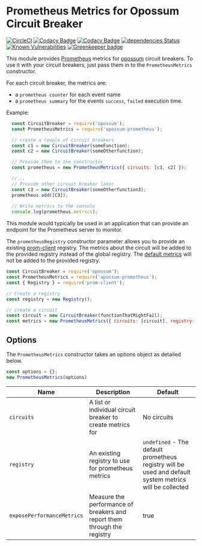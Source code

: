# Prometheus Metrics for Opossum Circuit Breaker

[![CircleCI](https://circleci.com/gh/nodeshift/opossum-prometheus.svg?style=svg)](https://circleci.com/gh/nodeshift/opossum-prometheus)
[![Codacy Badge](https://api.codacy.com/project/badge/Grade/6dcbcd9e5a6649faafb5b00ceeecb4db)](https://www.codacy.com/app/nodeshift/opossum-prometheus?utm_source=github.com&amp;utm_medium=referral&amp;utm_content=nodeshift/opossum-prometheus&amp;utm_campaign=Badge_Grade)
[![Codacy Badge](https://api.codacy.com/project/badge/Coverage/6dcbcd9e5a6649faafb5b00ceeecb4db)](https://www.codacy.com/app/nodeshift/opossum-prometheus?utm_source=github.com&utm_medium=referral&utm_content=nodeshift/opossum-prometheus&utm_campaign=Badge_Coverage)
[![dependencies Status](https://david-dm.org/nodeshift/opossum-prometheus/status.svg)](https://david-dm.org/nodeshift/opossum-prometheus)
[![Known Vulnerabilities](https://snyk.io/test/npm/opossum-prometheus/badge.svg)](https://snyk.io/test/npm/opossum-prometheus) [![Greenkeeper badge](https://badges.greenkeeper.io/nodeshift/opossum-prometheus.svg)](https://greenkeeper.io/)

This module provides [Prometheus](https://prometheus.io/) metrics for
[opossum](https://github.com/nodeshift/opossum) circuit breakers. To use
it with your circuit breakers, just pass them in to the `PrometheusMetrics`
constructor.

For each circuit breaker, the metrics are:

  * a `prometheus counter` for each event name
  * a `prometheus summary` for the events `success`, `failed` execution time.

Example:

```js
  const CircuitBreaker = require('opossum');
  const PrometheusMetrics = require('opossum-prometheus');

  // create a couple of circuit breakers
  const c1 = new CircuitBreaker(someFunction);
  const c2 = new CircuitBreaker(someOtherfunction);

  // Provide them to the constructor
  const prometheus = new PrometheusMetrics({ circuits: [c1, c2] });

  //...
  // Provide other circuit breaker later
  const c3 = new CircuitBreaker(someOtherfunction3);
  prometheus.add([C3]);
  
  // Write metrics to the console
  console.log(prometheus.metrics);
```

This module would typically be used in an application that can provide
an endpoint for the Prometheus server to monitor.

The `prometheusRegistry` constructor parameter allows you to provide an existing
[prom-client](https://github.com/siimon/prom-client) registry.
The metrics about the circuit will be added to the provided registry instead
of the global registry.
The [default metrics](https://github.com/siimon/prom-client#default-metrics)
will not be added to the provided registry.

```js
const CircuitBreaker = require('opossum');
const PrometheusMetrics = require('opossum-prometheus');
const { Registry } = require('prom-client');

// Create a registry
const registry = new Registry();

// create a circuit
const circuit = new CircuitBreaker(functionThatMightFail);
const metrics = new PrometheusMetrics({ circuits: [circuit], registry: registry })
```

## Options
The `PrometheusMetrics` constructor takes an options object as detailed below.

```js
const options = {};
new PrometheusMetrics(options)
```

|Name                      |Description                                                             |Default                                                                                                |
|--------------------------|------------------------------------------------------------------------|-------------------------------------------------------------------------------------------------------|
|`circuits`                |A list or individual circuit breaker to create metrics for              |No circuits                                                                                            |
|`registry`                |An existing registry to use for prometheus metrics                      |`undefined` - The default prometheus registry will be used and default system metrics will be collected|
|`exposePerformanceMetrics`|Measure the performance of breakers and report them through the registry|true                                                                                                   |